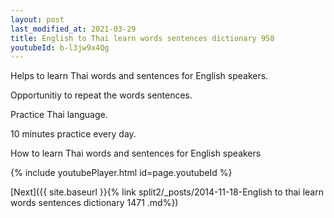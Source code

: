```yaml
---
layout: post
last_modified_at: 2021-03-29
title: English to Thai learn words sentences dictionary 958 
youtubeId: b-l3jw9x4Qg
---
```

 
 
Helps to learn Thai words and sentences for English speakers.

Opportunitiy to repeat the words sentences. 

Practice Thai language. 
 
10 minutes practice every day. 
 
How to learn Thai words and sentences for English speakers 
 
{% include youtubePlayer.html id=page.youtubeId %}
 
 
[Next]({{ site.baseurl }}{% link  split2/_posts/2014-11-18-English to thai learn words sentences dictionary 1471 .md%})
 
